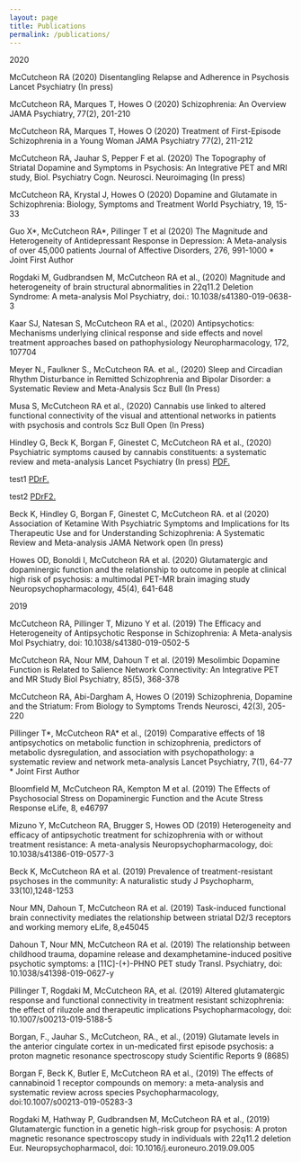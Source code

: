 ```yaml
---
layout: page
title: Publications
permalink: /publications/
---
```




2020

McCutcheon RA (2020) Disentangling Relapse and Adherence in Psychosis Lancet Psychiatry (In press)

McCutcheon RA, Marques T, Howes O (2020) Schizophrenia: An Overview JAMA Psychiatry, 77(2), 201-210

McCutcheon RA, Marques T, Howes O (2020) Treatment of First-Episode Schizophrenia in a Young Woman JAMA Psychiatry 77(2), 211-212

McCutcheon RA, Jauhar S, Pepper F et al. (2020) The Topography of Striatal Dopamine and Symptoms in Psychosis: An Integrative PET and MRI study, Biol. Psychiatry Cogn. Neurosci. Neuroimaging (In press)

McCutcheon RA, Krystal J, Howes O (2020) Dopamine and Glutamate in Schizophrenia: Biology, Symptoms and Treatment World Psychiatry, 19, 15-33

Guo X*, McCutcheon RA*, Pillinger T et al (2020) The Magnitude and Heterogeneity of Antidepressant Response in Depression: A Meta-analysis of over 45,000 patients Journal of Affective Disorders, 276, 991-1000 * Joint First Author

Rogdaki M, Gudbrandsen M, McCutcheon RA et al., (2020)  Magnitude and heterogeneity of brain structural abnormalities in 22q11.2 Deletion Syndrome: A meta-analysis Mol Psychiatry, doi.: 10.1038/s41380-019-0638-3

Kaar SJ, Natesan S, McCutcheon RA et al., (2020) Antipsychotics: Mechanisms underlying clinical response and side effects and novel treatment approaches based on pathophysiology Neuropharmacology, 172, 107704

Meyer N., Faulkner S., McCutcheon RA. et al., (2020)  Sleep and Circadian Rhythm Disturbance in Remitted Schizophrenia and Bipolar Disorder: a Systematic Review and Meta-Analysis Scz Bull (In Press)

Musa S, McCutcheon RA et al., (2020) Cannabis use linked to altered functional connectivity of the visual and attentional networks in patients with psychosis and controls Scz Bull Open (In Press)

Hindley G, Beck K, Borgan F, Ginestet C, McCutcheon RA et al., (2020) Psychiatric symptoms caused by cannabis constituents: a systematic review and meta-analysis Lancet Psychiatry (In press)
<a href="pdfs/hindley_thc_meta.pdf" target="_blank">PDF.</a>

test1
<a href="https://rob-mccutcheon.github.io/pdfs/hindley_thc_meta.pdf" target="_blank">PDrF.</a>

test2
<a href="/publications/pdfs/hindley_thc_meta.pdf" target="_blank">PDrF2.</a>


Beck K, Hindley G, Borgan F, Ginestet C, McCutcheon RA. et al (2020) Association of Ketamine With Psychiatric Symptoms and Implications for Its Therapeutic Use and for Understanding Schizophrenia: A Systematic Review and Meta-analysis JAMA Network open (In press)

Howes OD, Bonoldi I, McCutcheon RA  et al. (2020) Glutamatergic and dopaminergic function and the relationship
to outcome in people at clinical high risk of psychosis: a multimodal PET-MR brain imaging study Neuropsychopharmacology, 45(4), 641-648

	
2019	

McCutcheon RA, Pillinger T, Mizuno Y et al. (2019) The Efficacy and Heterogeneity of Antipsychotic Response in Schizophrenia: A Meta-analysis Mol Psychiatry, doi: 10.1038/s41380-019-0502-5

McCutcheon RA, Nour MM, Dahoun T et al. (2019) Mesolimbic Dopamine Function is Related to Salience Network Connectivity: An Integrative PET and MR Study Biol Psychiatry, 85(5), 368-378

McCutcheon RA, Abi-Dargham A, Howes O (2019) Schizophrenia, Dopamine and the Striatum: From Biology to Symptoms Trends Neurosci, 42(3), 205-220

Pillinger T*, McCutcheon RA* et al., (2019) Comparative effects of 18 antipsychotics on metabolic function in schizophrenia, predictors of metabolic dysregulation, and association with psychopathology: a systematic review and network meta-analysis Lancet Psychiatry, 7(1), 64-77 * Joint First Author

Bloomfield M, McCutcheon RA, Kempton M et al. (2019) The Effects of Psychosocial Stress on Dopaminergic Function and the Acute Stress Response eLife, 8, e46797

Mizuno Y, McCutcheon RA, Brugger S, Howes OD (2019) Heterogeneity and efficacy of antipsychotic treatment for schizophrenia with or without treatment resistance: A meta-analysis Neuropsychopharmacology, doi: 10.1038/s41386-019-0577-3

Beck K, McCutcheon RA et al. (2019) Prevalence of treatment-resistant psychoses in the community: A naturalistic study J Psychopharm, 33(10),1248-1253

Nour MN, Dahoun T, McCutcheon RA et al. (2019) Task-induced functional brain connectivity mediates the relationship between striatal D2/3 receptors and working memory eLife, 8,e45045

Dahoun T, Nour MN, McCutcheon RA et al. (2019)  The relationship between childhood trauma, dopamine release and dexamphetamine-induced positive psychotic symptoms: a [11C]-(+)-PHNO PET study Transl. Psychiatry, doi: 10.1038/s41398-019-0627-y

Pillinger T, Rogdaki M, McCutcheon RA, et al. (2019) Altered glutamatergic response and functional connectivity in treatment resistant schizophrenia: the effect of riluzole and therapeutic implications Psychopharmacology, doi: 10.1007/s00213-019-5188-5

Borgan, F., Jauhar S., McCutcheon, RA., et al., (2019) Glutamate levels in the anterior cingulate cortex in un-medicated first episode psychosis: a proton magnetic resonance spectroscopy study Scientific Reports 9 (8685)

Borgan F, Beck K, Butler E, McCutcheon RA et al., (2019) The effects of cannabinoid 1 receptor compounds on memory: a meta-analysis and systematic review across species Psychopharmacology, doi:10.1007/s00213-019-05283-3

Rogdaki M, Hathway P, Gudbrandsen M, McCutcheon RA et al., (2019) Glutamatergic function in a genetic high-risk group for psychosis: A proton magnetic resonance spectroscopy study in individuals with 22q11.2 deletion Eur. Neuropsychopharmacol, doi: 10.1016/j.euroneuro.2019.09.005
